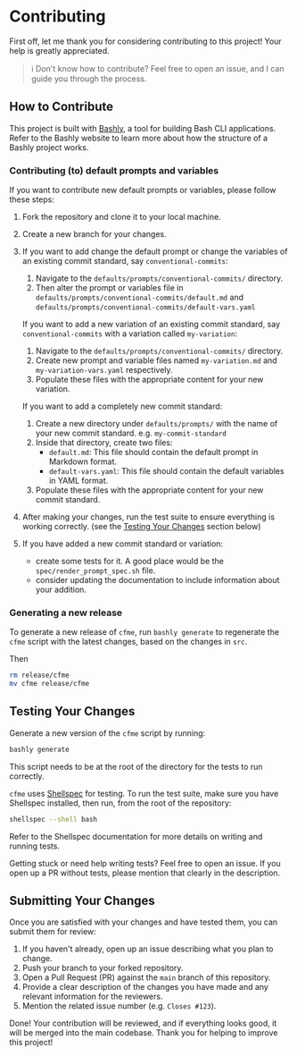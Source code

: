 # Contributing

First off, let me thank you for considering contributing to this project!
Your help is greatly appreciated.

> ℹ️ Don't know how to contribute? Feel free to open an issue,
> and I can guide you through the process.

## How to Contribute

This project is built with [Bashly](https://bashly.dev/), a tool for building
Bash CLI applications. Refer to the Bashly website to learn more about how
the structure of a Bashly project works.

### Contributing (to) default prompts and variables

If you want to contribute new default prompts or variables, please follow these steps:

1. Fork the repository and clone it to your local machine.
2. Create a new branch for your changes.
3. If you want to add change the default prompt or change the variables of an existing
   commit standard, say `conventional-commits`:
   1. Navigate to the `defaults/prompts/conventional-commits/`
      directory.
   2. Then alter the prompt or variables file in
      `defaults/prompts/conventional-commits/default.md` and `defaults/prompts/conventional-commits/default-vars.yaml`

   If you want to add a new variation of an existing commit standard, say
   `conventional-commits` with a variation called `my-variation`:
   1. Navigate to the `defaults/prompts/conventional-commits/`
      directory.
   2. Create new prompt and variable files named
      `my-variation.md` and `my-variation-vars.yaml` respectively.
   3. Populate these files with the appropriate content for your new variation.

   If you want to add a completely new commit standard:
   1. Create a new directory under `defaults/prompts/` with the name of your
      new commit standard. e.g. `my-commit-standard`
   2. Inside that directory, create two files:
      - `default.md`: This file should contain the default prompt in Markdown format.
      - `default-vars.yaml`: This file should contain the default variables
        in YAML format.
   3. Populate these files with the appropriate content for your new commit standard.

4. After making your changes, run the test suite to ensure everything is working
   correctly. (see the [Testing Your Changes](#testing-your-changes) section below)
5. If you have added a new commit standard or variation:
   - create some tests for it. A good place would be the
     `spec/render_prompt_spec.sh` file.
   - consider updating the documentation to include information about your addition.

### Generating a new release

To generate a new release of `cfme`, run `bashly generate` to regenerate the
`cfme` script with the latest changes, based on the changes in `src`.

Then

```bash
rm release/cfme
mv cfme release/cfme
```

## Testing Your Changes

Generate a new version of the `cfme` script by running:

```bash
bashly generate
```

This script needs to be at the root of the directory for the tests to run correctly.

`cfme` uses [Shellspec](https://shellspec.info/) for testing. To run the test suite,
make sure you have Shellspec installed, then run, from the root of the repository:

```bash
shellspec --shell bash
```

Refer to the Shellspec documentation for more details on writing and running tests.

Getting stuck or need help writing tests? Feel free to open an issue.
If you open up a PR without tests, please mention that clearly in the description.

## Submitting Your Changes

Once you are satisfied with your changes and have tested them, you can submit
them for review:

1. If you haven't already, open up an issue describing what you plan to change.
2. Push your branch to your forked repository.
3. Open a Pull Request (PR) against the `main` branch of this repository.
4. Provide a clear description of the changes you have made and any relevant
   information for the reviewers.
5. Mention the related issue number (e.g. `Closes #123`).

Done! Your contribution will be reviewed, and if everything looks good,
it will be merged into the main codebase.
Thank you for helping to improve this project!
